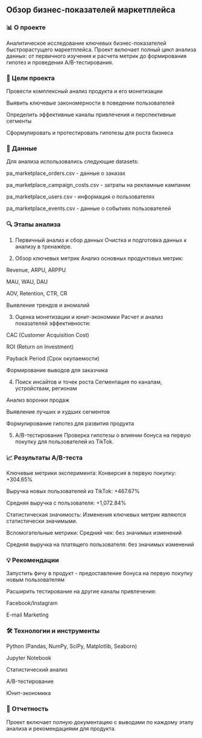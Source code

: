 ## Обзор бизнес-показателей маркетплейса
### 📊 О проекте
Аналитическое исследование ключевых бизнес-показателей быстрорастущего маркетплейса. Проект включает полный цикл анализа данных: от первичного изучения и расчета метрик до формирования гипотез и проведения A/B-тестирования.

### 🎯 Цели проекта
Провести комплексный анализ продукта и его монетизации

Выявить ключевые закономерности в поведении пользователей

Определить эффективные каналы привлечения и перспективные сегменты

Сформулировать и протестировать гипотезы для роста бизнеса

### 📁 Данные
Для анализа использовались следующие datasets:

pa_marketplace_orders.csv - данные о заказах

pa_marketplace_campaign_costs.csv - затраты на рекламные кампании

pa_marketplace_users.csv - информация о пользователях

pa_marketplace_events.csv - данные о событиях пользователей

### 🔍 Этапы анализа
1. Первичный анализ и сбор данных
Очистка и подготовка данных к анализу в тренажёре.

2. Обзор ключевых метрик
Анализ основных продуктовых метрик:

Revenue, ARPU, ARPPU

MAU, WAU, DAU

AOV, Retention, CTR, CR

Выявление трендов и аномалий

3. Оценка монетизации и юнит-экономики
Расчет и анализ показателей эффективности:

CAC (Customer Acquisition Cost)

ROI (Return on Investment)

Payback Period (Срок окупаемости)

Формирование выводов для заказчика

4. Поиск инсайтов и точек роста
Сегментация по каналам, устройствам, регионам

Анализ воронки продаж

Выявление лучших и худших сегментов

Формулирование гипотез для развития продукта

5. A/B-тестирование
Проверка гипотезы о влиянии бонуса на первую покупку для пользователей из TikTok.

### 📈 Результаты A/B-теста
Ключевые метрики эксперимента:
Конверсия в первую покупку: +304.65%

Выручка новых пользователей из TikTok: +467.67%

Средняя выручка с пользователя: +1,072.84%

Статистическая значимость:
Изменения ключевых метрик являются статистически значимыми.

Вспомогательные метрики:
Средний чек: без значимых изменений

Средняя выручка на платящего пользователя: без значимых изменений

### 💡 Рекомендации
Запустить фичу в продукт - предоставление бонуса на первую покупку новым пользователям

Расширить тестирование на другие каналы привлечения:

Facebook/Instagram

E-mail Marketing

### 🛠 Технологии и инструменты
Python (Pandas, NumPy, SciPy, Matplotlib, Seaborn)

Jupyter Notebook

Статистический анализ

A/B-тестирование

Юнит-экономика

### 📄 Отчетность
Проект включает полную документацию с выводами по каждому этапу анализа и рекомендациями для продукта.

